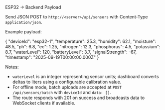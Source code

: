 ESP32 → Backend Payload

Send JSON POST to `http://<server>/api/sensors` with Content-Type `application/json`.

Example payload:

{
  "deviceId": "esp32-1",
  "temperature": 25.3,
  "humidity": 62.1,
  "moisture": 48.5,
  "ph": 6.8,
  "ec": 1.25,
  "nitrogen": 12.3,
  "phosphorus": 4.5,
  "potassium": 8.7,
  "waterLevel": 120,
  "batteryLevel": 3.7,
  "signalStrength": -67,
  "timestamp": "2025-09-19T00:00:00.000Z"
}

Notes:
- `waterLevel` is an integer representing sensor units; dashboard converts deltas to liters using a configurable calibration value.
- For offline mode, batch uploads are accepted at `POST /api/sensors/batch` with `deviceId` and `data: []`.
- The route responds with 201 on success and broadcasts data to WebSocket clients if available.
